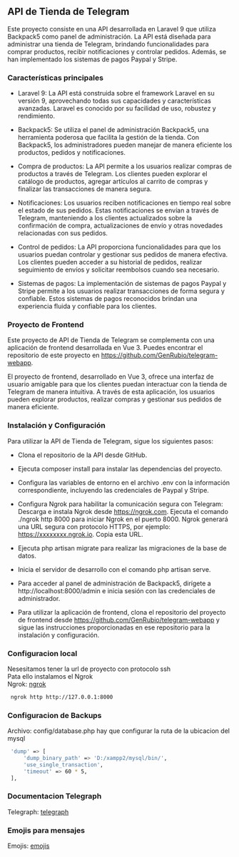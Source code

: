 ## API de Tienda de Telegram
Este proyecto consiste en una API desarrollada en Laravel 9 que utiliza Backpack5 como panel de administración. La API está diseñada para administrar una tienda de Telegram, brindando funcionalidades para comprar productos, recibir notificaciones y controlar pedidos. Además, se han implementado los sistemas de pagos Paypal y Stripe.

### Características principales
- Laravel 9: La API está construida sobre el framework Laravel en su versión 9, aprovechando todas sus capacidades y características avanzadas. Laravel es conocido por su facilidad de uso, robustez y rendimiento.

- Backpack5: Se utiliza el panel de administración Backpack5, una herramienta poderosa que facilita la gestión de la tienda. Con Backpack5, los administradores pueden manejar de manera eficiente los productos, pedidos y notificaciones.

- Compra de productos: La API permite a los usuarios realizar compras de productos a través de Telegram. Los clientes pueden explorar el catálogo de productos, agregar artículos al carrito de compras y finalizar las transacciones de manera segura.

- Notificaciones: Los usuarios reciben notificaciones en tiempo real sobre el estado de sus pedidos. Estas notificaciones se envían a través de Telegram, manteniendo a los clientes actualizados sobre la confirmación de compra, actualizaciones de envío y otras novedades relacionadas con sus pedidos.

- Control de pedidos: La API proporciona funcionalidades para que los usuarios puedan controlar y gestionar sus pedidos de manera efectiva. Los clientes pueden acceder a su historial de pedidos, realizar seguimiento de envíos y solicitar reembolsos cuando sea necesario.

- Sistemas de pagos: La implementación de sistemas de pagos Paypal y Stripe permite a los usuarios realizar transacciones de forma segura y confiable. Estos sistemas de pagos reconocidos brindan una experiencia fluida y confiable para los clientes.

### Proyecto de Frontend
Este proyecto de API de Tienda de Telegram se complementa con una aplicación de frontend desarrollada en Vue 3. Puedes encontrar el repositorio de este proyecto en https://github.com/GenRubio/telegram-webapp.

El proyecto de frontend, desarrollado en Vue 3, ofrece una interfaz de usuario amigable para que los clientes puedan interactuar con la tienda de Telegram de manera intuitiva. A través de esta aplicación, los usuarios pueden explorar productos, realizar compras y gestionar sus pedidos de manera eficiente.

### Instalación y Configuración
Para utilizar la API de Tienda de Telegram, sigue los siguientes pasos:

- Clona el repositorio de la API desde GitHub.

- Ejecuta composer install para instalar las dependencias del proyecto.

- Configura las variables de entorno en el archivo .env con la información correspondiente, incluyendo las credenciales de Paypal y Stripe.

- Configura Ngrok para habilitar la comunicación segura con Telegram:
Descarga e instala Ngrok desde https://ngrok.com.
Ejecuta el comando ./ngrok http 8000 para iniciar Ngrok en el puerto 8000.
Ngrok generará una URL segura con protocolo HTTPS, por ejemplo: https://xxxxxxxx.ngrok.io. Copia esta URL.

- Ejecuta php artisan migrate para realizar las migraciones de la base de datos.

- Inicia el servidor de desarrollo con el comando php artisan serve.

- Para acceder al panel de administración de Backpack5, dirígete a http://localhost:8000/admin e inicia sesión con las credenciales de administrador.

- Para utilizar la aplicación de frontend, clona el repositorio del proyecto de frontend desde https://github.com/GenRubio/telegram-webapp y sigue las instrucciones proporcionadas en ese repositorio para la instalación y configuración.

### Configuracion local
Nesesitamos tener la url de proyecto con protocolo ssh\
Pata ello instalamos el Ngrok\
Ngrok: [ngrok](https://ngrok.com/)
```bash
 ngrok http http://127.0.0.1:8000
```

### Configuracion de Backups 
Archivo: config/database.php hay que configurar la ruta de la ubicacion del mysql
```bash
 'dump' => [
     'dump_binary_path' => 'D:/xampp2/mysql/bin/',
     'use_single_transaction',
     'timeout' => 60 * 5,
 ],
```

### Documentacion Telegraph
Telegraph: [telegraph](https://defstudio.github.io/telegraph/quickstart/setting-webhook)

### Emojis para mensajes
Emojis: [emojis](https://emojiterra.com/es/x/)
